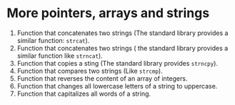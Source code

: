 # More pointers, arrays and strings

1. Function that concatenates two strings (The standard library provides a similar function: `strcat`).
2. Function that concatenates two strings ( the standard library provides a similar function like `strncat`).
3. Function that copies a sting (The standard library provides `strncpy`).
4. Function that compares two strings (Like `strcmp`).
5. Function that reverses the content of an array of integers.
6. Function that changes all lowercase letters of a string to uppercase.
7. Function that capitalizes all words of a string.
